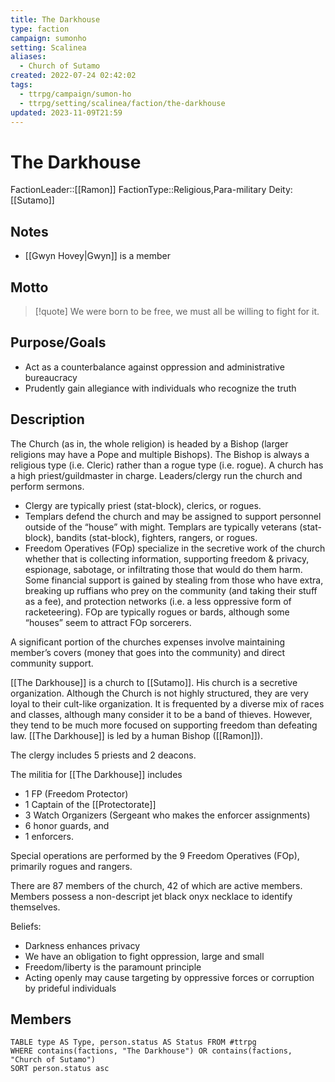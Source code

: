 ```yaml
---
title: The Darkhouse
type: faction
campaign: sumonho
setting: Scalinea
aliases:
  - Church of Sutamo
created: 2022-07-24 02:42:02
tags:
  - ttrpg/campaign/sumon-ho
  - ttrpg/setting/scalinea/faction/the-darkhouse
updated: 2023-11-09T21:59
---
```


# The Darkhouse

FactionLeader::[[Ramon]]
FactionType::Religious,Para-military
Deity: [[Sutamo]]

## Notes

- [[Gwyn Hovey|Gwyn]] is a member

## Motto

>[!quote]
>We were born to be free, we must all be willing to fight for it.

## Purpose/Goals

-  Act as a counterbalance against oppression and administrative bureaucracy
- Prudently gain allegiance with individuals who recognize the truth

## Description

The Church (as in, the whole religion) is headed by a Bishop (larger religions may have a Pope and multiple Bishops). The Bishop is always a religious type (i.e. Cleric) rather than a rogue type (i.e. rogue). A church has a high priest/guildmaster in charge. Leaders/clergy run the church and perform sermons.

- Clergy are typically priest (stat-block), clerics, or rogues. 
- Templars defend the church and may be assigned to support personnel outside of the “house” with might. Templars are typically veterans (stat-block), bandits (stat-block), fighters, rangers, or rogues. 
- Freedom Operatives (FOp) specialize in the secretive work of the church whether that is collecting information, supporting freedom & privacy, espionage, sabotage, or infiltrating those that would do them harm. Some financial support is gained by stealing from those who have extra, breaking up ruffians who prey on the community (and taking their stuff as a fee), and protection networks (i.e. a less oppressive form of racketeering). FOp are typically rogues or bards, although some “houses” seem to attract FOp sorcerers. 

A significant portion of the churches expenses involve maintaining member’s covers (money that goes into the community) and direct community support. 

[[The Darkhouse]] is a church to [[Sutamo]]. His church is a secretive organization. Although the Church is not highly structured, they are very loyal to their cult-like organization. It is frequented by a diverse mix of races and classes, although many consider it to be a band of thieves. However, they tend to be much more focused on supporting freedom than defeating law. [[The Darkhouse]] is led by a human Bishop ([[Ramon]]). 

The clergy includes 5 priests and 2 deacons. 

The militia for [[The Darkhouse]] includes

- 1 FP (Freedom Protector) 
- 1 Captain of the [[Protectorate]]
- 3 Watch Organizers (Sergeant who makes the enforcer assignments)
- 6 honor guards, and 
- 1 enforcers. 

Special operations are performed by the 9 Freedom Operatives (FOp), primarily rogues and rangers. 

There are 87 members of the church, 42 of which are active members. Members possess a non-descript jet black onyx necklace to identify themselves.

Beliefs: 
- Darkness enhances privacy 
- We have an obligation to fight oppression, large and small 
- Freedom/liberty is the paramount principle 
- Acting openly may cause targeting by oppressive forces or corruption by prideful individuals 

## Members

```dataview
TABLE type AS Type, person.status AS Status FROM #ttrpg
WHERE contains(factions, "The Darkhouse") OR contains(factions, "Church of Sutamo")
SORT person.status asc
```

